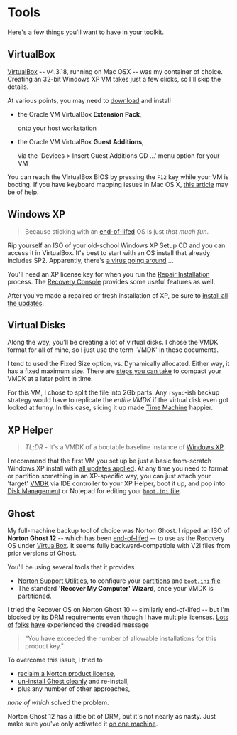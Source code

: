 # Tools

Here's a few things you'll want to have in your toolkit.


## VirtualBox

[VirtualBox](https://www.virtualbox.org/) -- v4.3.18, running on Mac OSX -- was my container of choice.
Creating an 32-bit Windows XP VM takes just a few clicks, so I'll skip the details.

At various points, you may need to [download](https://www.virtualbox.org/wiki/Downloads) and install

- the Oracle VM VirtualBox **Extension Pack**,

  onto your host workstation

- the Oracle VM VirtualBox **Guest Additions**,

  via the 'Devices > Insert Guest Additions CD ...' menu option for your VM

You can reach the VirtualBox BIOS by pressing the `F12` key while your VM is booting.
If you have keyboard mapping issues in Mac OS X, [this article](http://www.micromux.com/2009/08/25/virtual-box-virtual-keys/) may be of help.


## Windows XP

> Because sticking with an [end-of-lifed](http://windows.microsoft.com/en-us/windows/lifecycle) OS is just *that much fun*.

Rip yourself an ISO of your old-school Windows XP Setup CD and you can access it in VirtualBox.
It's best to start with an OS install that already includes SP2.
Apparently, there's [a virus going around](http://blog.chron.com/techblog/2008/07/average-time-to-infection-4-minutes/) ...

You'll need an XP license key for when you run the [Repair Installation](Techniques.md#xp-repair-installation) process.
The [Recovery Console](Techniques.md#xp-recovery-console) provides some useful features as well.

After you've made a repaired or fresh installation of XP, be sure to [install all the updates](Techniques.md#windows-updates).


## Virtual Disks

Along the way, you'll be creating a lot of virtual disks.
I chose the VMDK format for all of mine, so I just use the term 'VMDK' in these documents.

I tend to used the Fixed Size option, vs. Dynamically allocated.
Either way, it has a fixed maximum size.
There are [steps you can take](https://blogs.oracle.com/virtualbox/entry/how_to_compact_your_virtual) to compact your VMDK at a later point in time.

For this VM, I chose to split the file into 2Gb parts.
Any `rsync`-ish backup strategy would have to replicate the *entire VMDK* if the virtual disk even got looked at funny.
In this case, slicing it up made [Time Machine](https://support.apple.com/en-us/HT201250) happier.


## XP Helper

> *TL;DR* - It's a VMDK of a bootable baseline instance of [Windows XP](Tools.md#windows-xp).

I recommend that the first VM you set up be just a basic from-scratch Windows XP install with [all updates applied](Techniques.md#windows-updates).
At any time you need to format or partition something in an XP-specific way,
you can just attach your 'target' [VMDK](Tools.md#virtual-disks) via IDE controller to your XP Helper, boot it up,
and pop into [Disk Management](Techniques.md#disk-management)
or Notepad for editing your [`boot.ini` file](Techniques.md#bootini).


## Ghost

My full-machine backup tool of choice was Norton Ghost.
I ripped an ISO of **Norton Ghost 12** --
which has been [end-of-lifed](http://www.symantec.com/business/support/index?page=content&id=DOC7209) --
to use as the Recovery OS under [VirtualBox](Tools.md#virtualbox).
It seems fully backward-compatible with V2I files from prior versions of Ghost.

You'll be using several tools that it provides

- [Norton Support Utilities](Techniques.md#norton-support-utilities),
  to configure your [partitions](Techniques.md#partitioning) and [`boot.ini` file](Techniques.md#bootini)
- The standard **'Recover My Computer' Wizard**, once your VMDK is partitioned.

I tried the Recover OS on Norton Ghost 10 -- similarly end-of-lifed -- but I'm blocked by its DRM requirements even though I have multiple licenses.
[Lots](http://community.norton.com/en/forums/norton-ghost-100-activation-error)
[of](http://community.norton.com/en/forums/norton-ghost-10-activation-fails)
[folks](https://community.norton.com/en/forums/cannot-reinstall-ghost-10-error-msg-says-too-many-installations)
[have](http://community.norton.com/en/forums/norton-ghost-10-activation-fails-my-newer-machine)
experienced the dreaded message

> "You have exceeded the number of allowable installations for this product key."

To overcome this issue, I tried to

- [reclaim a Norton product license](https://support.norton.com/sp/en/us/norton-renewal-purchase/current/solutions/kb20100527223228EN_EndUserProfile_en_us),
- [un-install Ghost cleanly](http://www.symantec.com/business/support/index?page=content&id=TECH110583) and re-install,
- plus any number of other approaches,

*none of which* solved the problem.

Norton Ghost 12 has a little bit of DRM, but it's not nearly as nasty.
Just make sure you've only activated it [on one machine](https://community.norton.com/en/forums/reinstalling-ghost-12-another-pc).
